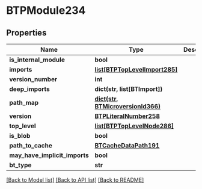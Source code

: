 # BTPModule234

## Properties
Name | Type | Description | Notes
------------ | ------------- | ------------- | -------------
**is_internal_module** | **bool** |  | [optional] 
**imports** | [**list[BTPTopLevelImport285]**](BTPTopLevelImport285.md) |  | [optional] 
**version_number** | **int** |  | [optional] 
**deep_imports** | **dict(str, list[BTImport])** |  | [optional] 
**path_map** | [**dict(str, BTMicroversionId366)**](BTMicroversionId366.md) |  | [optional] 
**version** | [**BTPLiteralNumber258**](BTPLiteralNumber258.md) |  | [optional] 
**top_level** | [**list[BTPTopLevelNode286]**](BTPTopLevelNode286.md) |  | [optional] 
**is_blob** | **bool** |  | [optional] 
**path_to_cache** | [**BTCacheDataPath191**](BTCacheDataPath191.md) |  | [optional] 
**may_have_implicit_imports** | **bool** |  | [optional] 
**bt_type** | **str** |  | [optional] 

[[Back to Model list]](../README.md#documentation-for-models) [[Back to API list]](../README.md#documentation-for-api-endpoints) [[Back to README]](../README.md)


